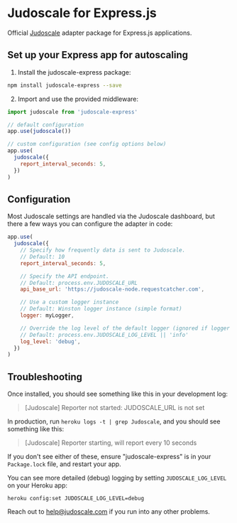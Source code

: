 # Judoscale for Express.js

Official [Judoscale](https://judoscale.com) adapter package for Express.js applications.

## Set up your Express app for autoscaling

1. Install the judoscale-express package:

```sh
npm install judoscale-express --save
```

2. Import and use the provided middleware:

```javascript
import judoscale from 'judoscale-express'

// default configuration
app.use(judoscale())

// custom configuration (see config options below)
app.use(
  judoscale({
    report_interval_seconds: 5,
  })
)
```

## Configuration

Most Judoscale settings are handled via the Judoscale dashboard, but there a few ways you can configure the adapter in code:

```javascript
app.use(
  judoscale({
    // Specify how frequently data is sent to Judoscale.
    // Default: 10
    report_interval_seconds: 5,

    // Specify the API endpoint.
    // Default: process.env.JUDOSCALE_URL
    api_base_url: 'https://judoscale-node.requestcatcher.com',

    // Use a custom logger instance
    // Default: Winston logger instance (simple format)
    logger: myLogger,

    // Override the log level of the default logger (ignored if logger is overridden)
    // Default: process.env.JUDOSCALE_LOG_LEVEL || 'info'
    log_level: 'debug',
  })
)
```

## Troubleshooting

Once installed, you should see something like this in your development log:

> [Judoscale] Reporter not started: JUDOSCALE_URL is not set

In production, run `heroku logs -t | grep Judoscale`, and you should see something like this:

> [Judoscale] Reporter starting, will report every 10 seconds

If you don't see either of these, ensure "judoscale-express" is in your `Package.lock` file, and restart your app.

You can see more detailed (debug) logging by setting `JUDOSCALE_LOG_LEVEL` on your Heroku app:

```
heroku config:set JUDOSCALE_LOG_LEVEL=debug
```

Reach out to help@judoscale.com if you run into any other problems.
